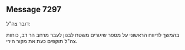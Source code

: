 ## Message 7297

דובר צה"ל:

בהמשך לדיווח הראשוני על מספר שיגורים משטח לבנון לעבר מרחב הר דב, כוחות צה"ל תוקפים כעת את מקור הירי.

